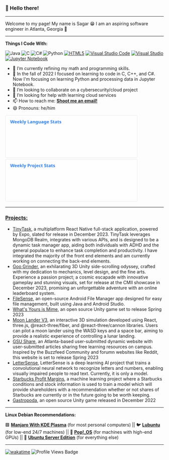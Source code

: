 ### 👋 Hello there!
* * *
Welcome to my page! My name is Sagar 😁 I am an aspiring software engineer in Atlanta, Georgia 🍑
* * *
**Things I Code With:** 

![Java](https://img.shields.io/badge/java-%23ED8B00.svg?style=for-the-badge&logo=java&logoColor=white) ![C](https://img.shields.io/badge/c-%2300599C.svg?style=for-the-badge&logo=c&logoColor=white) ![C#](https://img.shields.io/badge/c%23-%23239120.svg?style=for-the-badge&logo=c-sharp&logoColor=white) ![Python](https://img.shields.io/badge/python-3670A0?style=for-the-badge&logo=python&logoColor=ffdd54) [![HTML5](https://img.shields.io/badge/html5-%23E34F26.svg?style=for-the-badge&logo=html5&logoColor=white)](https://html.spec.whatwg.org/multipage/) [![Visual Studio Code](https://img.shields.io/badge/Visual%20Studio%20Code-0078d7.svg?style=for-the-badge&logo=visual-studio-code&logoColor=white)](https://code.visualstudio.com/) [![Visual Studio](https://img.shields.io/badge/Visual%20Studio-5C2D91.svg?style=for-the-badge&logo=visual-studio&logoColor=white)](https://learn.microsoft.com/en-us/visualstudio/releases/2019/release-notes) [![Jupyter Notebook](https://img.shields.io/badge/jupyter-%23FA0F00.svg?style=for-the-badge&logo=jupyter&logoColor=white)](https://jupyter.org/)

- 🔭 I’m currently refining my math and programming skills.
- 🌱 In the fall of 2022 I focused on learning to code in C, C++, and C#. Now I'm focusing on learning Python and processing data in Jupyter Notebook.
- 👯 I’m looking to collaborate on a cybersecurity/cloud project
- 🤔 I’m looking for help with learning cloud services
- 📫 How to reach me: [**Shoot me an email!**](mailto:sdp2391@gmail.com)
- 😄 Pronouns: he/him

<p float="left">
  <a href="https://github.com/SagarPateI"><img src="https://raw.githubusercontent.com/SagarPateI/SagarPateI/main/images/wakatime_weekly_language_stats.svg" width="421" />
  <a href="https://github.com/SagarPateI"><img src="https://raw.githubusercontent.com/SagarPateI/SagarPateI/main/images/wakatime_weekly_project_stats.svg" width="421" /> 
</p>

* * *
### Projects: 
- [TinyTask](https://github.com/CSC-4350-FL2023/CyberPunk/tree/main), a multiplatform React Native full-stack application, powered by Expo, slated for release in December 2023. TinyTask leverages MongoDB Realm, integrates with various APIs, and is designed to be a dynamic task manager app, aiding both individuals with ADHD and the general populace to enhance task completion and productivity. I have integrated the majority of the front end elements and am currently working on connecting the back-end elements.
- [Goo Grinder](https://github.com/hannahwiser/GooGrinders), an exhilarating 3D Unity side-scrolling odyssey, crafted with my dedication to mechanics, level design, and the fine arts. Experience a passion project; a cosmic escapade with innovative gameplay and stunning visuals, set for release at the CMII showcase in December 2023, promising an unforgettable adventure with an online leaderboard system.
- [FileSense](https://github.com/SagarPateI/FileSense), an open-source Android File Manager app designed for easy file management, built using Java and Android Studio.
- [What's Yours is Mime](https://github.com/SagarPateI/WYiM), an open source Unity game set to release Spring 2023
- [Moon Lander V3](https://github.com/SagarPateI/MoonlanderV3/tree/main), an interactive 3D simulation developed using React, three.js, @react-three/fiber, and @react-three/cannon libraries. Users can pilot a moon lander using the WASD keys and a space bar, aiming to provide a realistic experience of controlling a lunar landing.
- [GSU Share](https://github.com/SagarPateI/GSU-Share), an Atlanta-based user-submitted dynamic website with user-submitted articles sharing free learning resources on campus. Inspired by the Buzzfeed Community and forumn websites like Reddit, this website is set to release Spring 2023
- [LetterSense](https://github.com/SagarPateI/LetterSense), LetterSense is a deep learning AI project that trains a convolutional neural network to recognize letters and numbers, enabling visually impaired people to read text. Currently, it is only a model.
- [Starbucks Profit Margins](https://github.com/SagarPateI/Starbucks-Profit-Margins), a machine learning project where a Starbucks conditions and stock information is used to train a model which will provide shareholders with a recommendation whether or not shares of Starbucks are currently or in the future going to be worth keeping.
- [Gastropoda](https://github.com/aimbesi1/gastropoda), an open source Unity game released in December 2022
* * *
**Linux Debian Recommendations:**

🟩 [__Manjaro With KDE Plasma__](https://manjaro.org/download/) (for most personal computers) || 🐦 [__Lubuntu__](https://lubuntu.me/downloads/) (for low-end 24/7 machines) || 🔵 [__Pop!\_OS__](https://pop.system76.com/) (for machines with high-end GPUs) || 🦌 [__Ubuntu Server Edition__](https://ubuntu.com/download/server) (for everything else)
* * *
[![wakatime](https://wakatime.com/badge/user/a797c473-7353-46d1-a418-d6fdb761bbb6.svg)](https://wakatime.com/@a797c473-7353-46d1-a418-d6fdb761bbb6) ![Profile Views Badge](https://komarev.com/ghpvc/?username=SagarPateI&color=ff69b4)
